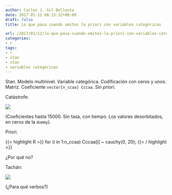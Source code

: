 ```yaml
---
author: Carlos J. Gil Bellosta
date: 2017-01-12 08:13:32+00:00
draft: false
title: Lo que pasa cuando omites la priori con variables categóricas

url: /2017/01/12/lo-que-pasa-cuando-omites-la-priori-con-variables-categoricas/
categories:
- r
tags:
- r
- stan
- stan
- variables categóricas
---
```


Stan. Modelo multinivel. Variable categórica. Codificación con ceros y unos. Matriz. Coeficiente `vector[n_ccaa] Cccaa`. Sin _priori_.

Catástrofe:

![](/wp-uploads/2017/01/coefs_sin_prior.png#center)

(Coeficientes hasta 15000. Sin tasa, con tiempo. Los valores desorbitados, en ceros de la `dummy`).

Priori.

{{< highlight R >}}
for (i in 1:n_ccaa)
    Cccaa[i] ~ cauchy(0, 20);
{{< / highlight >}}

¿Por qué no?

Tachán:

![](/wp-uploads/2017/01/coefs_con_prior.png#center)


(¿Para qué verbos?)
